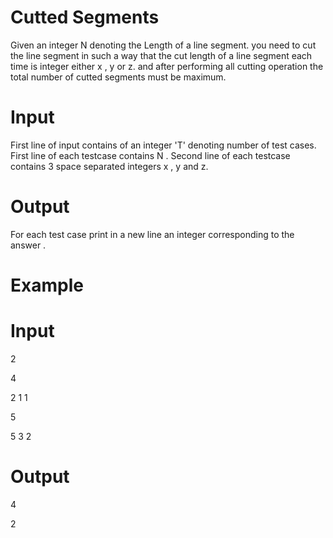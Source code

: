 # Cutted Segments


Given an integer N denoting the Length of a line segment. you need to cut the line segment in such a way that the cut length of a line segment each time is integer either x , y or z. and after performing all cutting operation the total number of cutted segments must be maximum. 

# Input
First line of input contains of an integer 'T' denoting number of test cases. First line of each testcase contains N . Second line of each testcase contains 3 space separated integers x , y and z.

# Output
For each test case print in a new line an integer corresponding to the answer .

# Example

# Input

2

4

2 1 1

5

5 3 2


# Output

4

2



















































